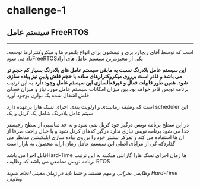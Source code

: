 # challenge-1
  ## سیستم عامل FreeRTOS
  ---
  .است که توسط آقای ریچارد بری و تیمشون برای انواع پلتفرم ها و میکروکنترلرها توسعه داد می شودFreeRTOSیکی از محبوبترین سیستم عامل های آزاد 

**این سیستم عامل بلادرنگ نسبت به مابقی سیستم عامل های بلادرنگ بسیار کم حجم تر می باشد و قادر است برروی میکروکترلرهای ساده با حجم فلش پایین نیز پیاده سازی شود. همین طور قابیلت فعال و غیرفعالسازی این سیستم عامل وجود دارد** به این ترتیب برنامه نویس قادر خواهد بود بین میزان امکانات سیستم عامل مورد نیاز و میزان فضای فلش اشغال شده یک توازن       بوجود آورد 

   است که وظیفه زمانبندی و اولویت بندی اجرای تسک هارا برعهده دارد  scheduler این سیتم عامل بلادرنگ شامل یک کرنل و یک 

در این سطح برنامه نویس درگیر خود کرنل نمی شود و به حد مناسبی از سطح رجیستر جدا می شود برنامه نویس نیازی ندارد درگیر کدهای کرنل شود و با خیال راحت صرفا از ان ها استفاده می کند و تمرکز بیشتر خود را برروی پیاده سازی اپلیکیشن مدنطر می گذاردکه کی از مزایای اصلی این سیستم عامل زمان ارایه محصول به بازار است 

قابل اجرا می باشدHard-Time  ها زمان اجرای تسک هارا گارانتی میکنند به این ترتیب برنامه نویس مطمعن می باشد که وظایف RTOS

 *وظایفی بحرانی و مهم هستند و حتما باید در زمان معینی انجام شوند Hard-Time وظایف*    
